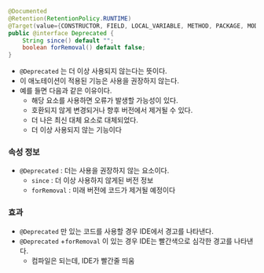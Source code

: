 ```java
@Documented  
@Retention(RetentionPolicy.RUNTIME)  
@Target(value={CONSTRUCTOR, FIELD, LOCAL_VARIABLE, METHOD, PACKAGE, MODULE, PARAMETER, TYPE})  
public @interface Deprecated {  
	String since() default "";  
	boolean forRemoval() default false;  
}
```
- `@Deprecated` 는 더 이상 사용되지 않는다는 뜻이다. 
- 이 애노테이션이 적용된 기능은 사용을 권장하지 않는다.
- 예를 들면 다음과 같은 이유이다.
	- 해당 요소를 사용하면 오류가 발생할 가능성이 있다.
	- 호환되지 않게 변경되거나 향후 버전에서 제거될 수 있다.
	- 더 나은 최신 대체 요소로 대체되었다.
	- 더 이상 사용되지 않는 기능이다

### 속성 정보
- `@Deprecated` : 더는 사용을 권장하지 않는 요소이다.
	- `since` : 더 이상 사용하지 않게된 버전 정보
	- `forRemoval` : 미래 버전에 코드가 제거될 예정이다


### 효과
- `@Deprecated` 만 있는 코드를 사용할 경우 IDE에서 경고를 나타낸다.
- `@Deprecated` +`forRemoval` 이 있는 경우 IDE는 빨간색으로 심각한 경고를 나타낸다.
	- 컴파일은 되는데, IDE가 빨간줄 띄움